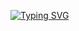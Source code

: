 [![Typing SVG](https://readme-typing-svg.herokuapp.com/?lines=wtf+this+is+cool)](https://git.io/typing-svg)
